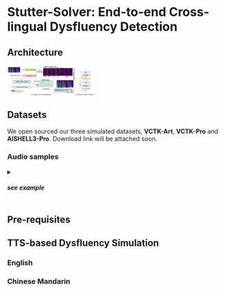 # Stutter-Solver: End-to-end Cross-lingual Dysfluency Detection

## Architecture
<img src="resources/architecture.png" alt="image-20240321090057059" style="zoom: 20%; display: block; margin-right: auto; margin-left: 0;" />


## Datasets
We open sourced our three simulated datasets, **VCTK-Art**, **VCTK-Pro** and **AISHELL3-Pro**. Download link will be attached soon.

### Audio samples

<details>
  <summary><h5>see example</h5></summary>
  
[rep.webm](https://github.com/eureka235/Stutter-Solver/raw/main/audio/vctk-pro/1-rep.webm)

</details>

## Pre-requisites


## TTS-based Dysfluency Simulation

### English


### Chinese Mandarin
